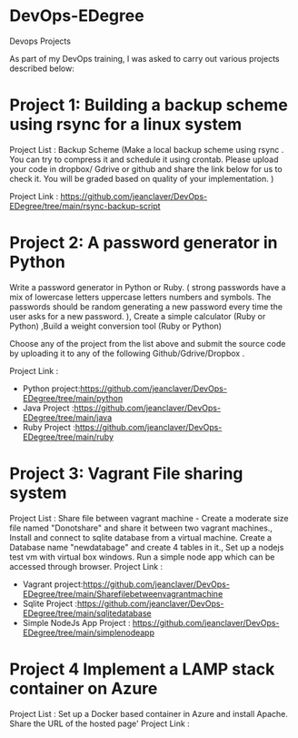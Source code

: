 # DevOps-EDegree
Devops Projects

As part of my DevOps training, I was asked to carry out various projects described below:

# Project 1: Building a backup scheme using rsync for a linux system

Project List :
Backup Scheme (Make a local backup scheme using rsync . You can try to compress it and schedule it using crontab. Please upload your code in dropbox/ Gdrive or github and share the link below for us to check it. You will be graded based on quality of your implementation. )

Project Link : https://github.com/jeanclaver/DevOps-EDegree/tree/main/rsync-backup-script

# Project 2: A password generator in Python

Write a password generator in Python or Ruby. ( strong passwords have a mix of lowercase letters
uppercase letters numbers and symbols. The passwords should be random generating a new password every time the user asks for a new password. ), Create a simple calculator (Ruby or Python) ,Build a weight conversion tool (Ruby or Python)

Choose any of the project from the list above and submit the source code by uploading it to any of the following Github/Gdrive/Dropbox .

Project Link :
- Python project:https://github.com/jeanclaver/DevOps-EDegree/tree/main/python
- Java Project :https://github.com/jeanclaver/DevOps-EDegree/tree/main/java
- Ruby Project :https://github.com/jeanclaver/DevOps-EDegree/tree/main/ruby 
#  Project 3: Vagrant File sharing system

Project List :
Share file between vagrant machine - Create a moderate size file named "Donotshare" and share it between two vagrant machines., Install and connect to sqlite database from a virtual machine. Create a Database name "newdatabage" and create 4 tables in it., Set up a nodejs test vm with virtual box windows. Run a simple node app which can be accessed through browser.
Project Link :
- Vagrant project:https://github.com/jeanclaver/DevOps-EDegree/tree/main/Sharefilebetweenvagrantmachine
- Sqlite Project :https://github.com/jeanclaver/DevOps-EDegree/tree/main/sqlitedatabase
- Simple NodeJs App Project : https://github.com/jeanclaver/DevOps-EDegree/tree/main/simplenodeapp
# Project 4 Implement a LAMP stack container on Azure

Project List :
Set up a Docker based container in Azure and install Apache. Share the URL of the hosted page'
Project Link :

